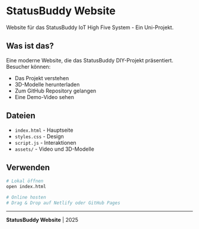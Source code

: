 # StatusBuddy Website

Website für das StatusBuddy IoT High Five System - Ein Uni-Projekt.

## Was ist das?

Eine moderne Website, die das StatusBuddy DIY-Projekt präsentiert. Besucher können:
- Das Projekt verstehen
- 3D-Modelle herunterladen
- Zum GitHub Repository gelangen
- Eine Demo-Video sehen

## Dateien

- `index.html` - Hauptseite
- `styles.css` - Design
- `script.js` - Interaktionen
- `assets/` - Video und 3D-Modelle

## Verwenden

```bash
# Lokal öffnen
open index.html

# Online hosten
# Drag & Drop auf Netlify oder GitHub Pages
```

---

**StatusBuddy Website** | 2025
